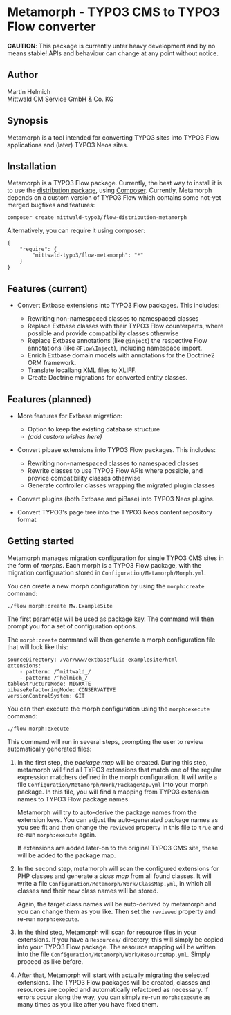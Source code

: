 Metamorph - TYPO3 CMS to TYPO3 Flow converter
=============================================

**CAUTION**: This package is currently unter heavy development and by no means
stable! APIs and behaviour can change at any point without notice.

Author
------

Martin Helmich  
Mittwald CM Service GmbH & Co. KG

Synopsis
--------

Metamorph is a tool intended for converting TYPO3 sites into TYPO3 Flow
applications and (later) TYPO3 Neos sites.

Installation
------------

Metamorph is a TYPO3 Flow package. Currently, the best way to install it is to
use the [distribution package](https://github.com/mittwald/flow-distribution-metamorph),
using [Composer](http://getcomposer.org).
Currently, Metamorph depends on a custom version of TYPO3 Flow which
contains some not-yet merged bugfixes and features:

    composer create mittwald-typo3/flow-distribution-metamorph

Alternatively, you can require it using composer:

    {
        "require": {
            "mittwald-typo3/flow-metamorph": "*"
        }
    }

Features (current)
------------------

- Convert Extbase extensions into TYPO3 Flow packages. This includes:
    
    - Rewriting non-namespaced classes to namespaced classes
    - Replace Extbase classes with their TYPO3 Flow counterparts, where possible
      and provide compatibility classes otherwise
    - Replace Extbase annotations (like `@inject`) the respective Flow annotations
      (like `@Flow\Inject`), including namespace import.
    - Enrich Extbase domain models with annotations for the Doctrine2 ORM
      framework.
    - Translate locallang XML files to XLIFF.
    - Create Doctrine migrations for converted entity classes.

Features (planned)
------------------

- More features for Extbase migration:

    - Option to keep the existing database structure
    - *(add custom wishes here)*

- Convert pibase extensions into TYPO3 Flow packages. This includes:

    - Rewriting non-namespaced classes to namespaced classes
    - Rewrite classes to use TYPO3 Flow APIs where possible, and provice
      compatibility classes otherwise
    - Generate controller classes wrapping the migrated plugin classes

- Convert plugins (both Extbase and piBase) into TYPO3 Neos plugins.

- Convert TYPO3's page tree into the TYPO3 Neos content repository format

Getting started
---------------

Metamorph manages migration configuration for single TYPO3 CMS sites in the form
of *morphs*. Each morph is a TYPO3 Flow package, with the migration configuration
stored in `Configuration/Metamorph/Morph.yml`.

You can create a new morph configuration by using the `morph:create` command:

    ./flow morph:create Mw.ExampleSite

The first parameter will be used as package key. The command will then prompt you
for a set of configuration options.

The `morph:create` command will then generate a morph configuration file that
will look like this:

    sourceDirectory: /var/www/extbasefluid-examplesite/html
    extensions:
        - pattern: /^mittwald_/
        - pattern: /^helmich_/
    tableStructureMode: MIGRATE
    pibaseRefactoringMode: CONSERVATIVE
    versionControlSystem: GIT

You can then execute the morph configuration using the `morph:execute` command:

    ./flow morph:execute

This command will run in several steps, prompting the user to review automatically
generated files:

1. In the first step, the *package map* will be created. During this step, metamorph
   will find all TYPO3 extensions that match one of the regular expression matchers
   defined in the morph configuration. It will write a file `Configuration/Metamorph/Work/PackageMap.yml`
   into your morph package. In this file, you will find a mapping from TYPO3 extension
   names to TYPO3 Flow package names.

   Metamorph will try to auto-derive the package names from the extension keys. You
   can adjust the auto-generated package names as you see fit and then change the
   `reviewed` property in this file to `true` and re-run `morph:execute` again.

   If extensions are added later-on to the original TYPO3 CMS site, these will be added
   to the package map.

2. In the second step, metamorph will scan the configured extensions for PHP classes
   and generate a *class map* from all found classes. It will write a file
   `Configuration/Metamorph/Work/ClassMap.yml`, in which all classes and their new
   class names will be stored.
   
   Again, the target class names will be auto-derived by metamorph and you can change
   them as you like. Then set the `reviewed` property and re-run `morph:execute`.

3. In the third step, Metamorph will scan for resource files in your extensions. If
   you have a `Resources/` directory, this will simply be copied into your TYPO3 Flow
   package. The resource mapping will be written into the file
   `Configuration/Metamorph/Work/ResourceMap.yml`. Simply proceed as like before.

4. After that, Metamorph will start with actually migrating the selected extensions.
   The TYPO3 Flow packages will be created, classes and resources are copied and
   automatically refactored as necessary. If errors occur along the way, you can
   simply re-run `morph:execute` as many times as you like after you have fixed them.